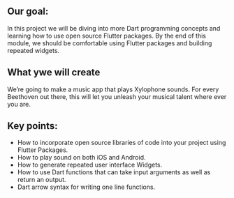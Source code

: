 ## Our goal:

In this project we will be diving into more Dart programming concepts and learning how to use open source Flutter packages. By the end of this module, we should be comfortable using Flutter packages and building repeated widgets.


## What ywe will create

We’re going to make a music app that plays Xylophone sounds. For every Beethoven out there, this will let you unleash your musical talent where ever you are. 


## Key points:

- How to incorporate open source libraries of code into your project using Flutter Packages.
- How to play sound on both iOS and Android.
- How to generate repeated user interface Widgets.
- How to use Dart functions that can take input arguments as well as return an output.
- Dart arrow syntax for writing one line functions.